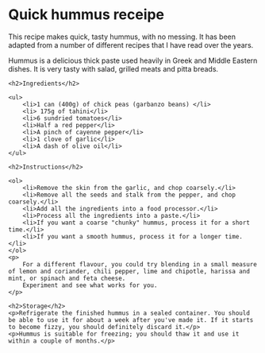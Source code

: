 <html>
<head>
    <meta charset="utf-8" />
    <meta name="author" content="Mihai Scrieciu"/>
    <title>Quick hummus receipe</title>
</head>
<body>
    <h1>Quick hummus receipe</h1>
    <p>
        This recipe makes quick, tasty hummus, with no messing.
        It has been adapted from a number of different recipes that I have read over the years.
    </p>
    <p>
        Hummus is a delicious thick paste used heavily in Greek and Middle Eastern dishes.
        It is very tasty with salad, grilled meats and pitta breads.
    </p>

    <h2>Ingredients</h2>

    <ul>
        <li>1 can (400g) of chick peas (garbanzo beans) </li>
        <li> 175g of tahini</li>
        <li>6 sundried tomatoes</li>
        <li>Half a red pepper</li>
        <li>A pinch of cayenne pepper</li>
        <li>1 clove of garlic</li>
        <li>A dash of olive oil</li>
    </ul>

    <h2>Instructions</h2>

    <ol>
        <li>Remove the skin from the garlic, and chop coarsely.</li>
        <li>Remove all the seeds and stalk from the pepper, and chop coarsely.</li>
        <li>Add all the ingredients into a food processor.</li>
        <li>Process all the ingredients into a paste.</li>
        <li>If you want a coarse "chunky" hummus, process it for a short time.</li>
        <li>If you want a smooth hummus, process it for a longer time.</li>
    </ol>
    <p>
        For a different flavour, you could try blending in a small measure of lemon and coriander, chili pepper, lime and chipotle, harissa and mint, or spinach and feta cheese.
        Experiment and see what works for you.
    </p>

    <h2>Storage</h2>
    <p>Refrigerate the finished hummus in a sealed container. You should be able to use it for about a week after you've made it. If it starts to become fizzy, you should definitely discard it.</p>
    <p>Hummus is suitable for freezing; you should thaw it and use it within a couple of months.</p>
</body>
</html>
